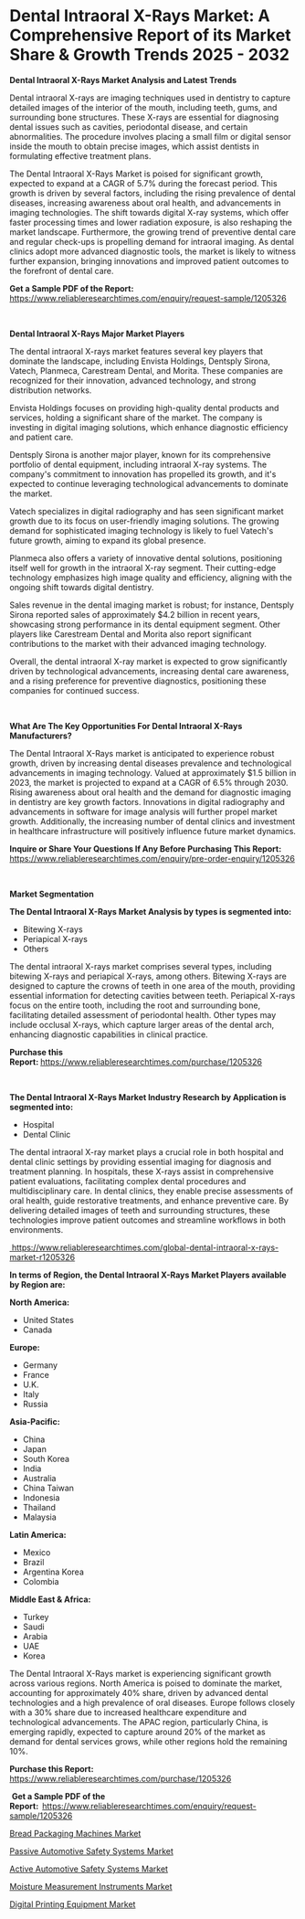 <p><h1>Dental Intraoral X-Rays Market: A Comprehensive Report of its Market Share & Growth Trends 2025 - 2032</h1></p><p><strong>Dental Intraoral X-Rays Market Analysis and Latest Trends</strong></p>
<p><p>Dental intraoral X-rays are imaging techniques used in dentistry to capture detailed images of the interior of the mouth, including teeth, gums, and surrounding bone structures. These X-rays are essential for diagnosing dental issues such as cavities, periodontal disease, and certain abnormalities. The procedure involves placing a small film or digital sensor inside the mouth to obtain precise images, which assist dentists in formulating effective treatment plans.</p><p>The Dental Intraoral X-Rays Market is poised for significant growth, expected to expand at a CAGR of 5.7% during the forecast period. This growth is driven by several factors, including the rising prevalence of dental diseases, increasing awareness about oral health, and advancements in imaging technologies. The shift towards digital X-ray systems, which offer faster processing times and lower radiation exposure, is also reshaping the market landscape. Furthermore, the growing trend of preventive dental care and regular check-ups is propelling demand for intraoral imaging. As dental clinics adopt more advanced diagnostic tools, the market is likely to witness further expansion, bringing innovations and improved patient outcomes to the forefront of dental care.</p></p>
<p><strong>Get a Sample PDF of the Report:&nbsp;</strong> <a href="https://www.reliableresearchtimes.com/enquiry/request-sample/1205326?utm_campaign=2263&utm_medium=2&utm_source=Github&utm_content=ia&utm_term=26032025&utm_id=dental-intraoral-x-rays">https://www.reliableresearchtimes.com/enquiry/request-sample/1205326</a></p>
<p>&nbsp;</p>
<p><strong>Dental Intraoral X-Rays Major Market Players</strong></p>
<p><p>The dental intraoral X-rays market features several key players that dominate the landscape, including Envista Holdings, Dentsply Sirona, Vatech, Planmeca, Carestream Dental, and Morita. These companies are recognized for their innovation, advanced technology, and strong distribution networks.</p><p>Envista Holdings focuses on providing high-quality dental products and services, holding a significant share of the market. The company is investing in digital imaging solutions, which enhance diagnostic efficiency and patient care.</p><p>Dentsply Sirona is another major player, known for its comprehensive portfolio of dental equipment, including intraoral X-ray systems. The company's commitment to innovation has propelled its growth, and it's expected to continue leveraging technological advancements to dominate the market.</p><p>Vatech specializes in digital radiography and has seen significant market growth due to its focus on user-friendly imaging solutions. The growing demand for sophisticated imaging technology is likely to fuel Vatech's future growth, aiming to expand its global presence.</p><p>Planmeca also offers a variety of innovative dental solutions, positioning itself well for growth in the intraoral X-ray segment. Their cutting-edge technology emphasizes high image quality and efficiency, aligning with the ongoing shift towards digital dentistry.</p><p>Sales revenue in the dental imaging market is robust; for instance, Dentsply Sirona reported sales of approximately $4.2 billion in recent years, showcasing strong performance in its dental equipment segment. Other players like Carestream Dental and Morita also report significant contributions to the market with their advanced imaging technology.</p><p>Overall, the dental intraoral X-ray market is expected to grow significantly driven by technological advancements, increasing dental care awareness, and a rising preference for preventive diagnostics, positioning these companies for continued success.</p></p>
<p>&nbsp;</p>
<p><strong>What Are The Key Opportunities For Dental Intraoral X-Rays Manufacturers?</strong></p>
<p><p>The Dental Intraoral X-Rays market is anticipated to experience robust growth, driven by increasing dental diseases prevalence and technological advancements in imaging technology. Valued at approximately $1.5 billion in 2023, the market is projected to expand at a CAGR of 6.5% through 2030. Rising awareness about oral health and the demand for diagnostic imaging in dentistry are key growth factors. Innovations in digital radiography and advancements in software for image analysis will further propel market growth. Additionally, the increasing number of dental clinics and investment in healthcare infrastructure will positively influence future market dynamics.</p></p>
<p><strong>Inquire or Share Your Questions If Any Before Purchasing This Report:</strong> <a href="https://www.reliableresearchtimes.com/enquiry/pre-order-enquiry/1205326?utm_campaign=2263&utm_medium=2&utm_source=Github&utm_content=ia&utm_term=26032025&utm_id=dental-intraoral-x-rays">https://www.reliableresearchtimes.com/enquiry/pre-order-enquiry/1205326</a></p>
<p>&nbsp;</p>
<p><strong>Market Segmentation</strong></p>
<p><strong>The Dental Intraoral X-Rays Market Analysis by types is segmented into:</strong></p>
<p><ul><li>Bitewing X-rays</li><li>Periapical X-rays</li><li>Others</li></ul></p>
<p><p>The dental intraoral X-rays market comprises several types, including bitewing X-rays and periapical X-rays, among others. Bitewing X-rays are designed to capture the crowns of teeth in one area of the mouth, providing essential information for detecting cavities between teeth. Periapical X-rays focus on the entire tooth, including the root and surrounding bone, facilitating detailed assessment of periodontal health. Other types may include occlusal X-rays, which capture larger areas of the dental arch, enhancing diagnostic capabilities in clinical practice.</p></p>
<p><strong>Purchase this Report:&nbsp;</strong><a href="https://www.reliableresearchtimes.com/purchase/1205326?utm_campaign=2263&utm_medium=2&utm_source=Github&utm_content=ia&utm_term=26032025&utm_id=dental-intraoral-x-rays">https://www.reliableresearchtimes.com/purchase/1205326</a></p>
<p>&nbsp;</p>
<p><strong>The Dental Intraoral X-Rays Market Industry Research by Application is segmented into:</strong></p>
<p><ul><li>Hospital</li><li>Dental Clinic</li></ul></p>
<p><p>The dental intraoral X-ray market plays a crucial role in both hospital and dental clinic settings by providing essential imaging for diagnosis and treatment planning. In hospitals, these X-rays assist in comprehensive patient evaluations, facilitating complex dental procedures and multidisciplinary care. In dental clinics, they enable precise assessments of oral health, guide restorative treatments, and enhance preventive care. By delivering detailed images of teeth and surrounding structures, these technologies improve patient outcomes and streamline workflows in both environments.</p></p>
<p><a href="https://www.reliableresearchtimes.com/global-dental-intraoral-x-rays-market-r1205326?utm_campaign=2263&utm_medium=2&utm_source=Github&utm_content=ia&utm_term=26032025&utm_id=dental-intraoral-x-rays">&nbsp;https://www.reliableresearchtimes.com/global-dental-intraoral-x-rays-market-r1205326</a></p>
<p><strong>In terms of Region, the Dental Intraoral X-Rays Market Players available by Region are:</strong></p>
<p>
    <p> <strong> North America: </strong>
        <ul>
            <li>United States</li>
            <li>Canada</li>
        </ul>
        </p> 
    <p> <strong> Europe: </strong>
        <ul>
            <li>Germany</li>
            <li>France</li>
            <li>U.K.</li>
            <li>Italy</li>
            <li>Russia</li>
        </ul>
        </p> 
    <p> <strong> Asia-Pacific: </strong>
        <ul>
            <li>China</li>
            <li>Japan</li>
            <li>South Korea</li>
            <li>India</li>
            <li>Australia</li>
            <li>China Taiwan</li>
            <li>Indonesia</li>
            <li>Thailand</li>
            <li>Malaysia</li>
        </ul>
        </p> 
    <p> <strong> Latin America: </strong>
        <ul>
            <li>Mexico</li>
            <li>Brazil</li>
            <li>Argentina Korea</li>
            <li>Colombia</li>
        </ul>
        </p> 
    <p> <strong> Middle East & Africa: </strong>
        <ul>
            <li>Turkey</li>
            <li>Saudi</li>
            <li>Arabia</li>
            <li>UAE</li>
            <li>Korea</li>
        </ul>
    </p>
    </p>
<p><p>The Dental Intraoral X-Rays market is experiencing significant growth across various regions. North America is poised to dominate the market, accounting for approximately 40% share, driven by advanced dental technologies and a high prevalence of oral diseases. Europe follows closely with a 30% share due to increased healthcare expenditure and technological advancements. The APAC region, particularly China, is emerging rapidly, expected to capture around 20% of the market as demand for dental services grows, while other regions hold the remaining 10%.</p></p>
<p><strong>Purchase this Report: </strong><a href="https://www.reliableresearchtimes.com/purchase/1205326?utm_campaign=2263&utm_medium=2&utm_source=Github&utm_content=ia&utm_term=26032025&utm_id=dental-intraoral-x-rays">https://www.reliableresearchtimes.com/purchase/1205326</a></p>
<p>&nbsp;<strong>Get a Sample PDF of the Report:&nbsp;&nbsp;</strong><a href="https://www.reliableresearchtimes.com/enquiry/request-sample/1205326?utm_campaign=2263&utm_medium=2&utm_source=Github&utm_content=ia&utm_term=26032025&utm_id=dental-intraoral-x-rays">https://www.reliableresearchtimes.com/enquiry/request-sample/1205326</a></p>
<p><strong></strong></p>
<p><p><a href="https://www.linkedin.com/pulse/bread-packaging-machines-market-forecasting-share-size-verse?utm_campaign=2263&utm_medium=2&utm_source=Github&utm_content=ia&utm_term=26032025&utm_id=dental-intraoral-x-rays">Bread Packaging Machines Market</a></p><p><a href="https://github.com/kuziaaring40/Market-Research-Report-List-1/blob/main/passive-automotive-safety-systems-market.md?utm_campaign=2263&utm_medium=2&utm_source=Github&utm_content=ia&utm_term=26032025&utm_id=dental-intraoral-x-rays">Passive Automotive Safety Systems Market</a></p><p><a href="https://github.com/bauzolesco/Market-Research-Report-List-1/blob/main/active-automotive-safety-systems-market.md?utm_campaign=2263&utm_medium=2&utm_source=Github&utm_content=ia&utm_term=26032025&utm_id=dental-intraoral-x-rays">Active Automotive Safety Systems Market</a></p><p><a href="https://www.linkedin.com/pulse/moisture-measurement-instruments-industry-forecast-future-rirye?utm_campaign=2263&utm_medium=2&utm_source=Github&utm_content=ia&utm_term=26032025&utm_id=dental-intraoral-x-rays">Moisture Measurement Instruments Market</a></p><p><a href="https://www.linkedin.com/pulse/global-digital-printing-equipment-market-forecast-2025-tn2ce?utm_campaign=2263&utm_medium=2&utm_source=Github&utm_content=ia&utm_term=26032025&utm_id=dental-intraoral-x-rays">Digital Printing Equipment Market</a></p></p>